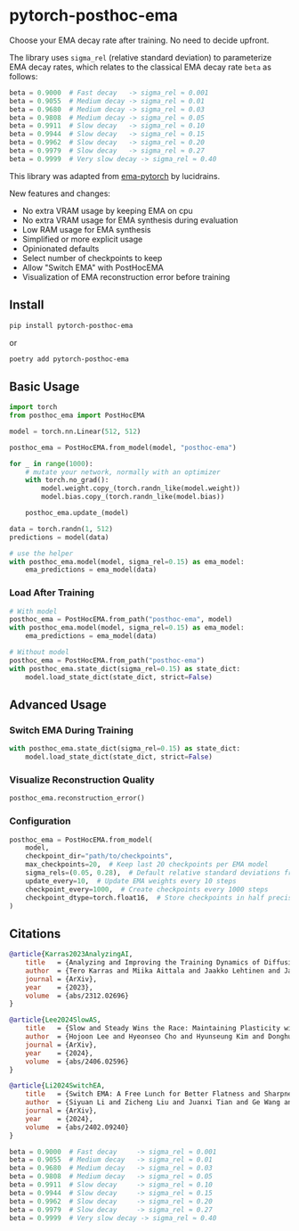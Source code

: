 # pytorch-posthoc-ema

Choose your EMA decay rate after training. No need to decide upfront.

The library uses `sigma_rel` (relative standard deviation) to parameterize EMA decay rates, which relates to the classical EMA decay rate `beta` as follows:

```python
beta = 0.9000  # Fast decay   -> sigma_rel ≈ 0.001
beta = 0.9055  # Medium decay -> sigma_rel ≈ 0.01
beta = 0.9680  # Medium decay -> sigma_rel ≈ 0.03
beta = 0.9808  # Medium decay -> sigma_rel ≈ 0.05
beta = 0.9911  # Slow decay   -> sigma_rel ≈ 0.10
beta = 0.9944  # Slow decay   -> sigma_rel ≈ 0.15
beta = 0.9962  # Slow decay   -> sigma_rel ≈ 0.20
beta = 0.9979  # Slow decay   -> sigma_rel ≈ 0.27
beta = 0.9999  # Very slow decay -> sigma_rel ≈ 0.40
```

This library was adapted from [ema-pytorch](https://github.com/lucidrains/ema-pytorch) by lucidrains.

New features and changes:

- No extra VRAM usage by keeping EMA on cpu
- No extra VRAM usage for EMA synthesis during evaluation
- Low RAM usage for EMA synthesis
- Simplified or more explicit usage
- Opinionated defaults
- Select number of checkpoints to keep
- Allow "Switch EMA" with PostHocEMA
- Visualization of EMA reconstruction error before training

## Install

```bash
pip install pytorch-posthoc-ema
```

or

```bash
poetry add pytorch-posthoc-ema
```

## Basic Usage

```python
import torch
from posthoc_ema import PostHocEMA

model = torch.nn.Linear(512, 512)

posthoc_ema = PostHocEMA.from_model(model, "posthoc-ema")

for _ in range(1000):
    # mutate your network, normally with an optimizer
    with torch.no_grad():
        model.weight.copy_(torch.randn_like(model.weight))
        model.bias.copy_(torch.randn_like(model.bias))

    posthoc_ema.update_(model)

data = torch.randn(1, 512)
predictions = model(data)

# use the helper
with posthoc_ema.model(model, sigma_rel=0.15) as ema_model:
    ema_predictions = ema_model(data)
```

### Load After Training

```python
# With model
posthoc_ema = PostHocEMA.from_path("posthoc-ema", model)
with posthoc_ema.model(model, sigma_rel=0.15) as ema_model:
    ema_predictions = ema_model(data)

# Without model
posthoc_ema = PostHocEMA.from_path("posthoc-ema")
with posthoc_ema.state_dict(sigma_rel=0.15) as state_dict:
    model.load_state_dict(state_dict, strict=False)
```

## Advanced Usage

### Switch EMA During Training

```python
with posthoc_ema.state_dict(sigma_rel=0.15) as state_dict:
    model.load_state_dict(state_dict, strict=False)
```

### Visualize Reconstruction Quality

```python
posthoc_ema.reconstruction_error()
```

### Configuration

```python
posthoc_ema = PostHocEMA.from_model(
    model,
    checkpoint_dir="path/to/checkpoints",
    max_checkpoints=20,  # Keep last 20 checkpoints per EMA model
    sigma_rels=(0.05, 0.28),  # Default relative standard deviations from paper
    update_every=10,  # Update EMA weights every 10 steps
    checkpoint_every=1000,  # Create checkpoints every 1000 steps
    checkpoint_dtype=torch.float16,  # Store checkpoints in half precision
)
```

## Citations

```bibtex
@article{Karras2023AnalyzingAI,
    title   = {Analyzing and Improving the Training Dynamics of Diffusion Models},
    author  = {Tero Karras and Miika Aittala and Jaakko Lehtinen and Janne Hellsten and Timo Aila and Samuli Laine},
    journal = {ArXiv},
    year    = {2023},
    volume  = {abs/2312.02696}
}
```

```bibtex
@article{Lee2024SlowAS,
    title   = {Slow and Steady Wins the Race: Maintaining Plasticity with Hare and Tortoise Networks},
    author  = {Hojoon Lee and Hyeonseo Cho and Hyunseung Kim and Donghu Kim and Dugki Min and Jaegul Choo and Clare Lyle},
    journal = {ArXiv},
    year    = {2024},
    volume  = {abs/2406.02596}
}
```

```bibtex
@article{Li2024SwitchEA,
    title   = {Switch EMA: A Free Lunch for Better Flatness and Sharpness},
    author  = {Siyuan Li and Zicheng Liu and Juanxi Tian and Ge Wang and Zedong Wang and Weiyang Jin and Di Wu and Cheng Tan and Tao Lin and Yang Liu and Baigui Sun and Stan Z. Li},
    journal = {ArXiv},
    year    = {2024},
    volume  = {abs/2402.09240}
}
```

```python
beta = 0.9000  # Fast decay     -> sigma_rel ≈ 0.001
beta = 0.9055  # Medium decay   -> sigma_rel ≈ 0.01
beta = 0.9680  # Medium decay   -> sigma_rel ≈ 0.03
beta = 0.9808  # Medium decay   -> sigma_rel ≈ 0.05
beta = 0.9911  # Slow decay     -> sigma_rel ≈ 0.10
beta = 0.9944  # Slow decay     -> sigma_rel ≈ 0.15
beta = 0.9962  # Slow decay     -> sigma_rel ≈ 0.20
beta = 0.9979  # Slow decay     -> sigma_rel ≈ 0.27
beta = 0.9999  # Very slow decay -> sigma_rel ≈ 0.40
```
